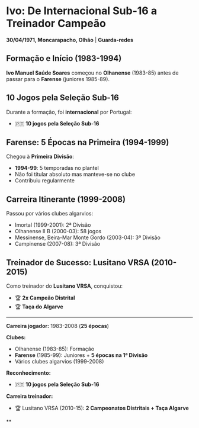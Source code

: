 # Ivo: De Internacional Sub-16 a Treinador Campeão

**30/04/1971, Moncarapacho, Olhão** | **Guarda-redes**

## Formação e Início (1983-1994)

**Ivo Manuel Saúde Soares** começou no **Olhanense** (1983-85) antes de passar para o **Farense** (juniores 1985-89).

## 10 Jogos pela Seleção Sub-16

Durante a formação, foi **internacional** por Portugal:
- 🇵🇹 **10 jogos pela Seleção Sub-16**

## Farense: 5 Épocas na Primeira (1994-1999)

Chegou à **Primeira Divisão**:
- **1994-99**: 5 temporadas no plantel
- Não foi titular absoluto mas manteve-se no clube
- Contribuiu regularmente

## Carreira Itinerante (1999-2008)

Passou por vários clubes algarvios:
- Imortal (1999-2001): 2ª Divisão
- Olhanense II B (2000-03): 58 jogos
- Messinense, Beira-Mar Monte Gordo (2003-04): 3ª Divisão
- Campinense (2007-08): 3ª Divisão

## Treinador de Sucesso: Lusitano VRSA (2010-2015)

Como treinador do **Lusitano VRSA**, conquistou:
- 🏆 **2x Campeão Distrital**
- 🏆 **Taça do Algarve**

---

**Carreira jogador:** 1983-2008 (**25 épocas**)

**Clubes:**
- Olhanense (1983-85): Formação
- **Farense** (1985-99): Juniores + **5 épocas na 1ª Divisão**
- Vários clubes algarvios (1999-2008)

**Reconhecimento:**
- 🇵🇹 **10 jogos pela Seleção Sub-16**

**Carreira treinador:**
- 🏆 Lusitano VRSA (2010-15): **2 Campeonatos Distritais + Taça Algarve**

**